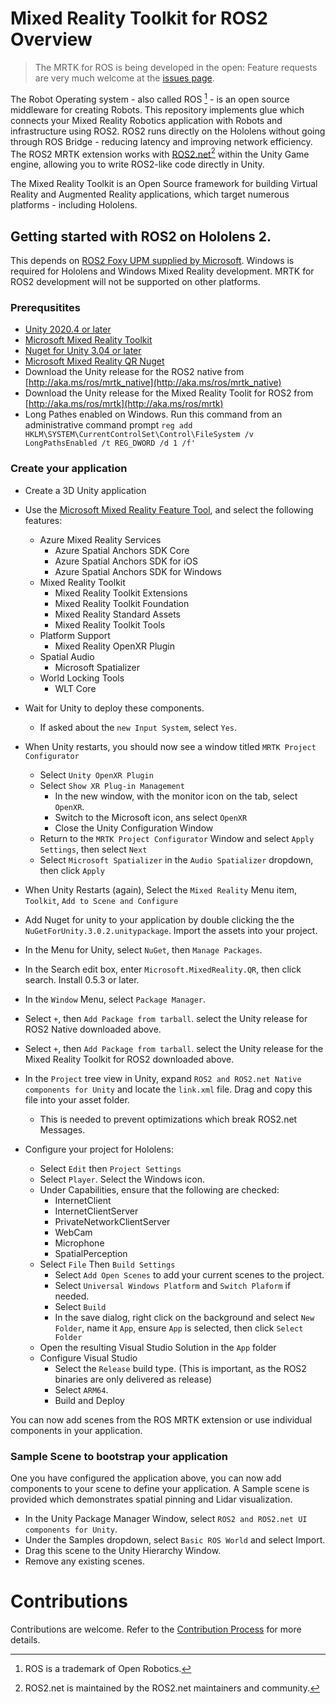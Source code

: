 # Mixed Reality Toolkit for ROS2 Overview
> The MRTK for ROS is being developed in the open: Feature requests are very much welcome at the [issues page](https://github.com/ms-iot/ros_msft_mrtk/issues).

The Robot Operating system - also called ROS [^1] - is an open source middleware for creating Robots. This repository implements glue which connects your Mixed Reality Robotics application with Robots and infrastructure using ROS2. ROS2 runs directly on the Hololens without going through ROS Bridge - reducing latency and improving network efficiency. 
The ROS2 MRTK extension works with [ROS2.net](https://github.com/ros2-dotnet/ros2_dotnet)[^2] within the Unity Game engine, allowing you to write ROS2-like code directly in Unity.

The Mixed Reality Toolkit is an Open Source framework for building Virtual Reality and Augmented Reality applications, which target numerous platforms - including Hololens.

## Getting started with ROS2 on Hololens 2.

This depends on [ROS2 Foxy UPM supplied by Microsoft](http://aka.ms/ros/mrtk_native). Windows is required for Hololens and Windows Mixed Reality development. MRTK for ROS2 development will not be supported on other platforms.

### Prerequsitites
* [Unity 2020.4 or later](https://unity.com/)
* [Microsoft Mixed Reality Toolkit](https://docs.microsoft.com/en-us/windows/mixed-reality/mrtk-unity/?view=mrtkunity-2021-05)
* [Nuget for Unity 3.04 or later](https://github.com/GlitchEnzo/NuGetForUnity/releases)
* [Microsoft Mixed Reality QR Nuget](https://nuget.org/Packages/Microsoft.MixedReality.QR)
* Download the Unity release for the ROS2 native from [http://aka.ms/ros/mrtk_native](http://aka.ms/ros/mrtk_native)
* Download the Unity release for the Mixed Reality Toolit for ROS2 from [http://aka.ms/ros/mrtk](http://aka.ms/ros/mrtk)
* Long Pathes enabled on Windows. Run this command from an administrative command prompt
  `reg add HKLM\SYSTEM\CurrentControlSet\Control\FileSystem /v LongPathsEnabled /t REG_DWORD /d 1 /f'`  

### Create your application

* Create a 3D Unity application
* Use the [Microsoft Mixed Reality Feature Tool](https://docs.microsoft.com/en-us/windows/mixed-reality/develop/unity/welcome-to-mr-feature-tool), and select the following features:
  * Azure Mixed Reality Services
    * Azure Spatial Anchors SDK Core
    * Azure Spatial Anchors SDK for iOS
    * Azure Spatial Anchors SDK for Windows
  * Mixed Reality Toolkit
    * Mixed Reality Toolkit Extensions
    * Mixed Reality Toolkit Foundation
    * Mixed Reality Standard Assets
    * Mixed Reality Toolkit Tools
  * Platform Support
    * Mixed Reality OpenXR Plugin
  * Spatial Audio
    * Microsoft Spatializer
  * World Locking Tools
    * WLT Core
* Wait for Unity to deploy these components.
  * If asked about the `new Input System`, select `Yes`. 
* When Unity restarts, you should now see a window titled `MRTK Project Configurator`
  * Select `Unity OpenXR Plugin`
  * Select `Show XR Plug-in Management`
    * In the new window, with the monitor icon on the tab, select `OpenXR`.
    * Switch to the Microsoft icon, ans select `OpenXR`
    * Close the Unity Configuration Window
  * Return to the `MRTK Project Configurator` Window and select `Apply Settings`, then select `Next`
  * Select `Microsoft Spatializer` in the `Audio Spatializer` dropdown, then click `Apply`
* When Unity Restarts (again), Select the `Mixed Reality` Menu item, `Toolkit`, `Add to Scene and Configure`
* Add Nuget for unity to your application by double clicking the the `NuGetForUnity.3.0.2.unitypackage`. Import the assets into your project. 
* In the Menu for Unity, select `NuGet`, then `Manage Packages`. 
* In the Search edit box, enter `Microsoft.MixedReality.QR`, then click search. Install 0.5.3 or later.
* In the `Window` Menu, select `Package Manager`. 
* Select `+`, then `Add Package from tarball`. select the Unity release for ROS2 Native downloaded above.
* Select `+`, then `Add Package from tarball`. select the Unity release for the Mixed Reality Toolkit for ROS2 downloaded above.
* In the `Project` tree view in Unity, expand `ROS2 and ROS2.net Native components for Unity` and locate the `link.xml` file. Drag and copy this file into your asset folder. 
  * This is needed to prevent optimizations which break ROS2.net Messages.

* Configure your project for Hololens:
  * Select `Edit` then `Project Settings`
  * Select `Player`. Select the Windows icon.
  * Under Capabilities, ensure that the following are checked:
    * InternetClient
    * InternetClientServer
    * PrivateNetworkClientServer
    * WebCam
    * Microphone
    * SpatialPerception
  * Select `File` Then `Build Settings`
    * Select `Add Open Scenes` to add your current scenes to the project.
    * Select `Universal Windows Platform` and `Switch Plaform` if needed.
    * Select `Build`
    * In the save dialog, right click on the background and select `New Folder`, name it `App`, ensure `App` is selected, then click `Select Folder`
  * Open the resulting Visual Studio Solution in the `App` folder
  * Configure Visual Studio
    * Select the `Release` build type. (This is important, as the ROS2 binaries are only delivered as release)
    * Select `ARM64`.
    * Build and Deploy



You can now add scenes from the ROS MRTK extension or use individual components in your application.

### Sample Scene to bootstrap your application
One you have configured the application above, you can now add components to your scene to define your application. A Sample scene is provided which demonstrates spatial pinning and Lidar visualization.

* In the Unity Package Manager Window, select `ROS2 and ROS2.net UI components for Unity`.
* Under the Samples dropdown, select `Basic ROS World` and select Import.
* Drag this scene to the Unity Hierarchy Window.
* Remove any existing scenes.


# Contributions
Contributions are welcome. Refer to the [Contribution Process](CONTRIBUTING.md) for more details.

[^1]: ROS is a trademark of Open Robotics.
[^2]: ROS2.net is maintained by the ROS2.net maintainers and community.
